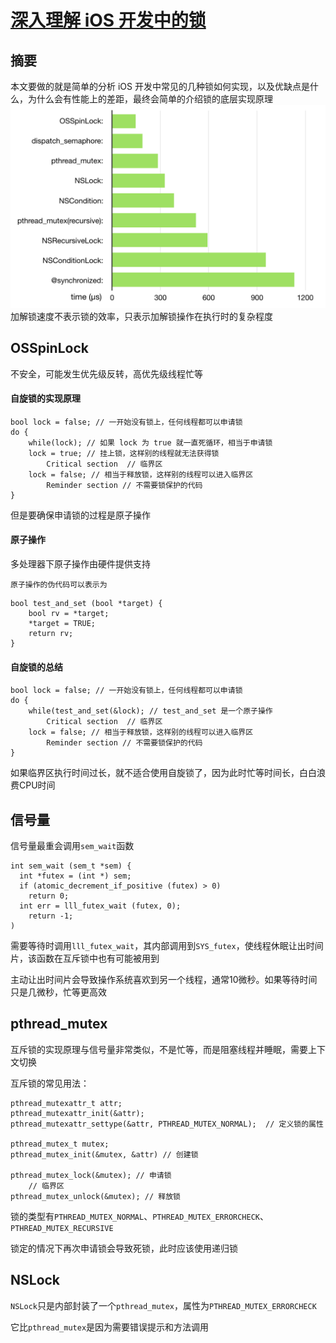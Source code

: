 # [深入理解 iOS 开发中的锁](https://bestswifter.com/ios-lock/)

## 摘要

本文要做的就是简单的分析 iOS 开发中常见的几种锁如何实现，以及优缺点是什么，为什么会有性能上的差距，最终会简单的介绍锁的底层实现原理![](/assets/1171077-280edff700291835.png)加解锁速度不表示锁的效率，只表示加解锁操作在执行时的复杂程度

## OSSpinLock

不安全，可能发生优先级反转，高优先级线程忙等

#### 自旋锁的实现原理

```
bool lock = false; // 一开始没有锁上，任何线程都可以申请锁
do {
    while(lock); // 如果 lock 为 true 就一直死循环，相当于申请锁
    lock = true; // 挂上锁，这样别的线程就无法获得锁
        Critical section  // 临界区
    lock = false; // 相当于释放锁，这样别的线程可以进入临界区
        Reminder section // 不需要锁保护的代码        
}
```

但是要确保申请锁的过程是原子操作

#### 原子操作

多处理器下原子操作由硬件提供支持

```
原子操作的伪代码可以表示为
```

```
bool test_and_set (bool *target) {
    bool rv = *target; 
    *target = TRUE; 
    return rv;
}
```

#### 自旋锁的总结

```
bool lock = false; // 一开始没有锁上，任何线程都可以申请锁
do {
    while(test_and_set(&lock); // test_and_set 是一个原子操作
        Critical section  // 临界区
    lock = false; // 相当于释放锁，这样别的线程可以进入临界区
        Reminder section // 不需要锁保护的代码        
}
```

如果临界区执行时间过长，就不适合使用自旋锁了，因为此时忙等时间长，白白浪费CPU时间

## 信号量

信号量最重会调用`sem_wait`函数

```
int sem_wait (sem_t *sem) {
  int *futex = (int *) sem;
  if (atomic_decrement_if_positive (futex) > 0)
    return 0;
  int err = lll_futex_wait (futex, 0);
    return -1;
)
```

需要等待时调用`lll_futex_wait`，其内部调用到`SYS_futex`，使线程休眠让出时间片，该函数在互斥锁中也有可能被用到

主动让出时间片会导致操作系统喜欢到另一个线程，通常10微秒。如果等待时间只是几微秒，忙等更高效

## pthread\_mutex

互斥锁的实现原理与信号量非常类似，不是忙等，而是阻塞线程并睡眠，需要上下文切换

互斥锁的常见用法：

```
pthread_mutexattr_t attr;
pthread_mutexattr_init(&attr);
pthread_mutexattr_settype(&attr, PTHREAD_MUTEX_NORMAL);  // 定义锁的属性

pthread_mutex_t mutex;
pthread_mutex_init(&mutex, &attr) // 创建锁

pthread_mutex_lock(&mutex); // 申请锁
    // 临界区
pthread_mutex_unlock(&mutex); // 释放锁
```

锁的类型有`PTHREAD_MUTEX_NORMAL`、`PTHREAD_MUTEX_ERRORCHECK`、`PTHREAD_MUTEX_RECURSIVE`

锁定的情况下再次申请锁会导致死锁，此时应该使用递归锁

## NSLock

`NSLock`只是内部封装了一个`pthread_mutex`，属性为`PTHREAD_MUTEX_ERRORCHECK`

它比`pthread_mutex`是因为需要错误提示和方法调用



